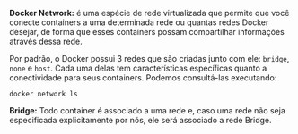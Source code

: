 **Docker Network:** é uma espécie de rede virtualizada que permite que você conecte containers a uma determinada rede ou quantas redes Docker desejar, de forma que esses containers possam compartilhar informações através dessa rede.

Por padrão, o Docker possui 3 redes que são criadas junto com ele: `bridge`, `none` e `host`. Cada uma delas tem características específicas quanto a conectividade para seus containers. Podemos consultá-las executando:
```
docker network ls
```

**Bridge:** Todo container é associado a uma rede e, caso uma rede não seja especificada explicitamente por nós, ele será associado a rede Bridge.

